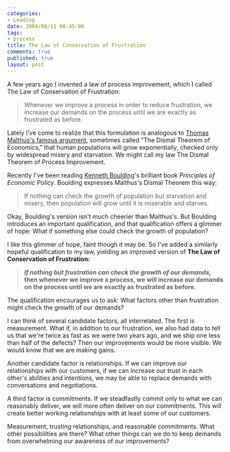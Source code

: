 ```yaml
--- 
categories: 
- Leading
date: 2004/08/11 00:45:00
tags: 
- process
title: The Law of Conservation of Frustration
comments: true
published: true
layout: post
---
```


<p> A few years ago I invented a law of process improvement, which I called The Law of Conservation of Frustration: </p>
<blockquote>
<p> Whenever we improve a process in order to reduce frustration, we increase our demands on the process until we are exactly as frustrated as before. </p>
</blockquote>
<p> Lately I've come to realize that this formulation is analogous to <a href="http://www.ac.wwu.edu/~stephan/malthus/malthus.0.html">Thomas Malthus's famous argument</a>, sometimes called "The Dismal Theorem of Economics," that human populations will grow exponentially, checked only by widespread misery and starvation.  We might call my law The Dismal Theorem of Process Improvement. </p>
<p> Recently I've been reading <a href="http://www.colorado.edu/econ/Kenneth.Boulding/">Kenneth Boulding</a>'s brilliant book <em>Principles of Economic Policy</em>.  Boulding expresses Malthus's Dismal Theorem this way: </p>
<blockquote>
<p> If nothing can check the growth of population but starvation and misery, then population will grow until it is miserable and starves. </p>
</blockquote>
<p> Okay, Boulding's version isn't much cheerier than Malthus's.  But Boulding introduces an important qualification, and that qualification offers a glimmer of hope:  What if something else could check the growth of population? </p>
<p> I like this glimmer of hope, faint though it may be.  So I've added a similarly hopeful qualification to my law, yielding an improved version of <strong>The Law of Conservation of Frustration:</strong>
</p>
<blockquote>
<p>
<strong>
<em>If nothing but frustration can check the growth of our demands,</em> then whenever we improve a process, we will increase our demands on the process until we are exactly as frustrated as before.</strong>
</p>
</blockquote>
<p> The qualification encourages us to ask:  What factors other than frustration might check the growth of our demands? </p>
<p> I can think of several candidate factors, all interrelated.  The first is measurement.  What if, in addition to our frustration, we also had data to tell us that we're twice as fast as we were two years ago, and we ship one less than half of the defects?  Then our improvements would be more visible.  We would know that we are making gains. </p>
<p> Another candidate factor is relationships.  If we can improve our relationships with our customers, if we can increase our trust in each other's abilities and intentions, we may be able to replace demands with conversations and negotiations. </p>
<p> A third factor is commitments.  If we steadfastly commit only to what we can reasonably deliver, we will more often deliver on our commitments.  This will create better working relationships with at least some of our customers. </p>
<p> Measurement, trusting relationships, and reasonable commitments.  What other possibilities are there?  What other things can we do to keep demands from overwhelming our awareness of our improvements? </p>
